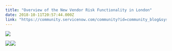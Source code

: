 ```yaml
---
title: "Overview of the New Vendor Risk Functionality in London"
date: 2018-10-11T20:57:44.000Z
link: "https://community.servicenow.com/community?id=community_blog&sys_id=535ef0dedb8d6740a39a0b55ca9619ce"
---
```

<p><img src="f5ed7cdadb8d6740a39a0b55ca961953.iix" /></p>
<p><img src="854ef09edb8d6740a39a0b55ca96194c.iix" /><img style="max-width: 100%; max-height: 480px;" src="undefined.iix" /></p>